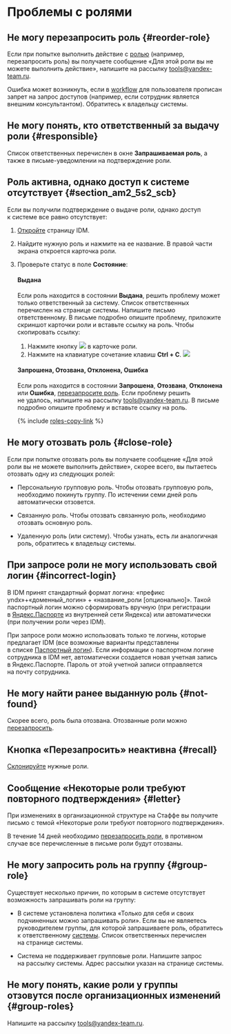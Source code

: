 # Проблемы с ролями

## Не могу перезапросить роль {#reorder-role}

Если при попытке выполнить действие с [ролью](https://doc.yandex-team.ru/idm/idm-guide/entities/user-role.md) (например, перезапросить роль) вы получаете сообщение «Для этой роли вы не можете выполнить действие», напишите на рассылку <tools@yandex-team.ru>.

Ошибка может возникнуть, если в [workflow](https://doc.yandex-team.ru/idm/idm-guide/entities/workflow.md) для пользователя прописан запрет на запрос доступов (например, если сотрудник является внешним консультантом). Обратитесь к владельцу системы.

## Не могу понять, кто ответственный за выдачу роли {#responsible}

Список ответственных перечислен в окне **Запрашиваемая роль**, а также в письме-уведомлении на подтверждение роли.

## Роль активна, однако доступ к системе отсутствует {#section_am2_5s2_scb}

Если вы получили подтверждение о выдаче роли, однако доступ к системе все равно отсутствует:

1. [Откройте](https://idm.yandex-team.ru/) страницу IDM.
1. Найдите нужную роль и нажмите на ее название.
    В правой части экрана откроется карточка роли.
    
1. Проверьте статус в поле **Состояние**:
    #### Выдана
    Если роль находится в состоянии **Выдана**, решить проблему может только ответственный за систему. Список ответственных перечислен на странице системы. Напишите письмо ответственному. В письме подробно опишите проблему, приложите скриншот карточки роли и вставьте ссылку на роль.
    Чтобы скопировать ссылку:
    1. Нажмите кнопку ![](../image/copy-link.png) в карточке роли.
    1. Нажмите на клавиатуре сочетание клавиш **Ctrl + C**.
    ![](../image/copy-link-2.png)
    
    #### Запрошена, Отозвана, Отклонена, Ошибка
    Если роль находится в состоянии **Запрошена**, **Отозвана**, **Отклонена** или **Ошибка**, [перезапросите роль](query-role.md). Если проблему решить не удалось, напишите на рассылку <tools@yandex-team.ru>. В письме подробно опишите проблему и вставьте ссылку на роль.
	
    {% include [roles-copy-link](../_conref/conref-faq/id-roles/copy-link.md) %}

## Не могу отозвать роль {#close-role}

Если при попытке отозвать роль вы получаете сообщение «Для этой роли вы не можете выполнить действие», скорее всего, вы пытаетесь отозвать одну из следующих ролей:

- Персональную групповую роль.
    Чтобы отозвать групповую роль, необходимо покинуть группу. По истечении семи дней роль автоматически отзовется.
    
- Связанную роль.
    Чтобы отозвать связанную роль, необходимо отозвать основную роль.
    
- Удаленную роль (или систему).
    Чтобы узнать, есть ли аналогичная роль, обратитесь к владельцу системы.
    

## При запросе роли не могу использовать свой логин {#incorrect-login}

В IDM принят стандартный формат логина: «префикс yndx»+«доменный_логин» + «название_роли [опционально]». Такой паспортный логин можно сформировать вручную (при регистрации в [Яндекс.Паспорте](http://passport.yandex.ru/) из внутренней сети Яндекса) или автоматически (при получении роли через IDM).

При запросе роли можно использовать только те логины, которые предлагает IDM (все возможные варианты представлены в списке [Паспортный логин](https://doc.yandex-team.ru/idm/idm-guide/entities/passport-login.md)). Если информации о паспортном логине сотрудника в IDM нет, автоматически создается новая учетная запись в Яндекс.Паспорте. Пароль от этой учетной записи отправляется на почту сотрудника.

## Не могу найти ранее выданную роль {#not-found}

Скорее всего, роль была отозвана. Отозванные роли можно [перезапросить](query-role.md#recall-role).

## Кнопка «Перезапросить» неактивна {#recall}

[Склонируйте](query-role.md#clone-role) нужные роли.

## Сообщение «Некоторые роли требуют повторного подтверждения» {#letter}

При изменениях в организационной структуре на Стаффе вы получите письмо с темой «Некоторые роли требуют повторного подтверждения».

В течение 14 дней необходимо [перезапросить роли](query-role.md#recall-role), в противном случае все перечисленные в письме роли будут отозваны.

## Не могу запросить роль на группу  {#group-role}

Существует несколько причин, по которым в системе отсутствует возможность запрашивать роли на группу: 
- В системе установлена политика «Только для себя и своих подчиненных можно запрашивать роли».
    Если вы не являетесь руководителем группы, для которой запрашиваете роль, обратитесь к ответственному [системы](https://idm.yandex-team.ru/systems). Список ответственных перечислен на странице системы.
    
- Система не поддерживает групповые роли.
    Напишите запрос на рассылку системы. Адрес рассылки указан на странице системы.

## Не могу понять, какие роли у группы отзовутся после организационных изменений {#group-roles}

Напишите на рассылку <tools@yandex-team.ru>.

